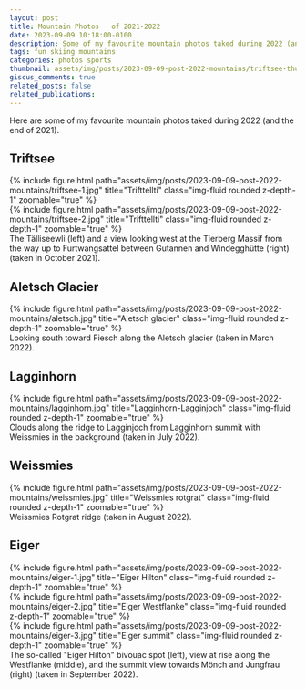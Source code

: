 ```yaml
---
layout: post
title: Mountain Photos   of 2021-2022
date: 2023-09-09 10:18:00-0100
description: Some of my favourite mountain photos taked during 2022 (and the end of 2021).
tags: fun skiing mountains
categories: photos sports
thumbnail: assets/img/posts/2023-09-09-post-2022-mountains/triftsee-thumbnail.jpg
giscus_comments: true
related_posts: false
related_publications:
---
```


Here are some of my favourite mountain photos taked during 2022 (and the end of 2021).

## Triftsee

<div class="row">
    <div class="col-sm mt-6 mt-md-0">
        {% include figure.html path="assets/img/posts/2023-09-09-post-2022-mountains/triftsee-1.jpg" title="Trifttellti" class="img-fluid rounded z-depth-1" zoomable="true" %}
    </div>
    <div class="col-sm mt-6 mt-md-0">
        {% include figure.html path="assets/img/posts/2023-09-09-post-2022-mountains/triftsee-2.jpg" title="Trifttellti" class="img-fluid rounded z-depth-1" zoomable="true" %}
    </div>
</div>
<div class="caption">
    The Tälliseewli (left) and a view looking west at the Tierberg Massif from the way up to Furtwangsattel between Gutannen and Windegghütte (right) (taken in October 2021).
</div>

## Aletsch Glacier

<div class="row justify-content-sm-center">
    <div class="col-sm-8 mt-3 mt-md-0">
        {% include figure.html path="assets/img/posts/2023-09-09-post-2022-mountains/aletsch.jpg" title="Aletsch glacier" class="img-fluid rounded z-depth-1" zoomable="true" %}
    </div>
</div>
<div class="caption">
    Looking south toward Fiesch along the Aletsch glacier (taken in March 2022).
</div>

## Lagginhorn

<div class="row justify-content-sm-center">
    <div class="col-sm-8 mt-3 mt-md-0">
        {% include figure.html path="assets/img/posts/2023-09-09-post-2022-mountains/lagginhorn.jpg" title="Lagginhorn-Lagginjoch" class="img-fluid rounded z-depth-1" zoomable="true" %}
    </div>
</div>
<div class="caption">
    Clouds along the ridge to Lagginjoch from Lagginhorn summit with Weissmies in the background (taken in July 2022).
</div>

## Weissmies

<div class="row justify-content-sm-center">
    <div class="col-sm-8 mt-3 mt-md-0">
        {% include figure.html path="assets/img/posts/2023-09-09-post-2022-mountains/weissmies.jpg" title="Weissmies rotgrat" class="img-fluid rounded z-depth-1" zoomable="true" %}
    </div>
</div>
<div class="caption">
    Weissmies Rotgrat ridge (taken in August 2022).
</div>

## Eiger

<div class="row">
    <div class="col-sm mt-4 mt-md-0">
        {% include figure.html path="assets/img/posts/2023-09-09-post-2022-mountains/eiger-1.jpg" title="Eiger Hilton" class="img-fluid rounded z-depth-1" zoomable="true" %}
    </div>
    <div class="col-sm mt-4 mt-md-0">
        {% include figure.html path="assets/img/posts/2023-09-09-post-2022-mountains/eiger-2.jpg" title="Eiger Westflanke" class="img-fluid rounded z-depth-1" zoomable="true" %}
    </div>
    <div class="col-sm mt-4 mt-md-0">
        {% include figure.html path="assets/img/posts/2023-09-09-post-2022-mountains/eiger-3.jpg" title="Eiger summit" class="img-fluid rounded z-depth-1" zoomable="true" %}
    </div>
</div>
<div class="caption">
    The so-called "Eiger Hilton" bivouac spot (left), view at rise along the Westflanke (middle), and the summit view towards Mönch and Jungfrau (right) (taken in September 2022).
</div>